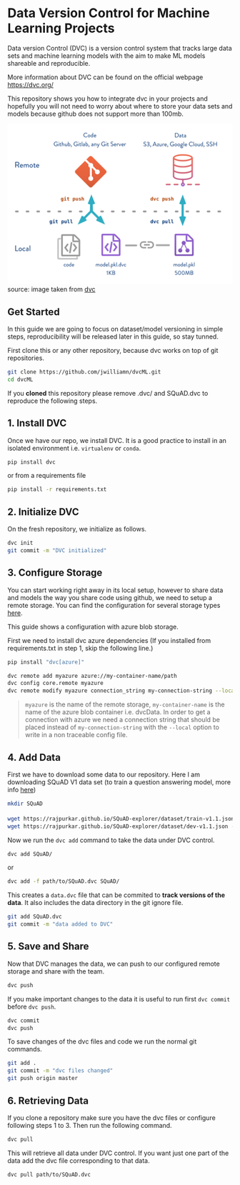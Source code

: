# Data Version Control for Machine Learning Projects

Data version Control (DVC) is a version control system that tracks large data sets and machine learning models with the aim to make ML models shareable and reproducible.

More information about DVC can be found on the official webpage <https://dvc.org/>

This repository shows you how to integrate dvc in your projects and hopefully you will not need to worry about where to store your data sets and models because github does not support more than 100mb.

![alt text](image/model-versioning-diagram.png)
source: image taken from [dvc](https://dvc.org/doc/use-cases/data-and-model-files-versioning)

## Get Started
In this guide we are going to focus on dataset/model versioning in simple steps, reproducibility will be released later in this guide, so stay tunned.

First clone this or any other repository, because dvc works on top of git repositories.

```bash
git clone https://github.com/jwilliamn/dvcML.git
cd dvcML
```

If you **cloned** this repository please remove .dvc/ and SQuAD.dvc to reproduce the following steps.

## 1. Install DVC
Once we have our repo, we install DVC. It is a good practice to install in an isolated environment i.e. `virtualenv` or `conda`.

```bash
pip install dvc
```

or from a requirements file
```bash
pip install -r requirements.txt
```

## 2. Initialize DVC
On the fresh repository, we initialize as follows.

```bash
dvc init
git commit -m "DVC initialized"
```

## 3. Configure Storage
You can start working right away in its local setup, however to share data and models the way you share code using github, we need to setup a remote storage. You can find the configuration for several storage types [here](https://dvc.org/doc/commands-reference/remote-add#examples).

This guide shows a configuration with azure blob storage.

First we need to install dvc azure dependencies (If you installed from requirements.txt in step 1, skip the following line.)
```bash
pip install "dvc[azure]"
```

```bash
dvc remote add myazure azure://my-container-name/path
dvc config core.remote myazure
dvc remote modify myazure connection_string my-connection-string --local
```
> `myazure` is the name of the remote storage, `my-container-name` is the name of the azure blob container i.e. dvcData. In order to get a connection with azure we need a connection string that should be placed instead of `my-connection-string` with the `--local` option to write in a non traceable config file.


## 4. Add Data
First we have to download some data to our repository. Here I am downloading SQuAD V1 data set (to train a question answering model, more info [here](https://github.com/jwilliamn/qa-model.git))

```bash
mkdir SQuAD

wget https://rajpurkar.github.io/SQuAD-explorer/dataset/train-v1.1.json -P SQuAD/
wget https://rajpurkar.github.io/SQuAD-explorer/dataset/dev-v1.1.json -P SQuAD/
```

Now we run the `dvc add` command to take the data under DVC control.
```bash
dvc add SQuAD/
```

or 
```bash
dvc add -f path/to/SQuAD.dvc SQuAD/
```

This creates a `data.dvc` file that can be commited to **track versions of the data**. It also includes the data directory in the git ignore file.
```bash
git add SQuAD.dvc
git commit -m "data added to DVC"
```

## 5. Save and Share
Now that DVC manages the data, we can push to our configured remote storage and share with the team.
```bash
dvc push
```
If you make important changes to the data it is useful to run first `dvc commit` before `dvc push`.
```bash
dvc commit
dvc push
```
To save changes of the dvc files and code we run the normal git commands.
```bash
git add .
git commit -m "dvc files changed"
git push origin master
```

## 6. Retrieving Data
If you clone a repository make sure you have the dvc files or configure following steps 1 to 3. Then run the following command.

```bash
dvc pull
```
This will retrieve all data under DVC control.
If you want just one part of the data add the dvc file corresponding to that data.

```bash
dvc pull path/to/SQuAD.dvc
```